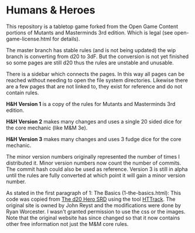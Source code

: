 Humans & Heroes
===============
This repository is a tabletop game forked from the Open Game Content portions of Mutants and Masterminds 3rd edition.
Which is legal (see open-game-license.html for details).

The master branch has stable rules (and is not being updated) the wip branch is converting from d20 to 3dF.
But the conversion is not yet finished so some pages are still d20 thus the rules are unstable and unusable.

There is a sidebar which connects the pages. In this way all pages can be reached without needing to open the file system
directories. Likewise there are a few pages that are not linked to, they exist for reference and do not contain rules.

**H&H Version 1** is a copy of the rules for Mutants and Masterminds 3rd edition.

**H&H Version 2** makes many changes and uses a single 20 sided dice for the core mechanic (like M&M 3e).

**H&H Version 3** makes many changes and uses 3 fudge dice for the core mechanic.

The minor version numbers originally represented the number of times I distributed it.
Minor version numbers now count the number of commits. The commit hash could also be used as reference.
Version 3 is still in alpha until the rules are fully converted at which point it will gain a minor version number.

As stated in the first paragraph of 1: The Basics (1-the-basics.html):
This code was copied from [The d20 Hero SRD](www.d20herosrd.com) using the tool [HTTrack](http://www.httrack.com/).
The original site is owned by John Reyst and the modifications were done by Ryan Worcester.
I wasn't granted permission to use the css or the images.
Note that the original website has since changed so that it now contains other free information not just the M&M core rules.
